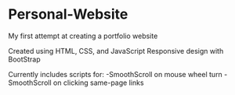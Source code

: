 # Personal-Website
My first attempt at creating a portfolio website

Created using HTML, CSS, and JavaScript
Responsive design with BootStrap

Currently includes scripts for:
-SmoothScroll on mouse wheel turn
-SmoothScroll on clicking same-page links
